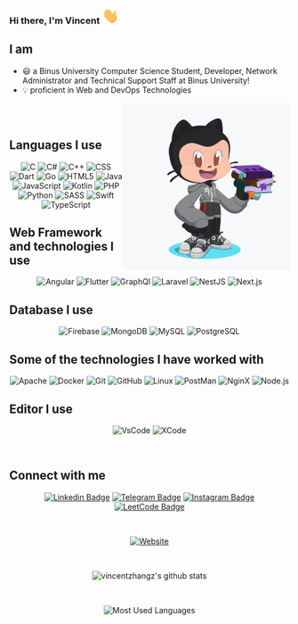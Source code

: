 ### Hi there, I'm Vincent <img src="https://raw.githubusercontent.com/ABSphreak/ABSphreak/master/gifs/Hi.gif" width="30px"></h2>

## I am

- 😃 a Binus University Computer Science Student, Developer, Network Administrator and Technical Support Staff at Binus University!
- 💡 proficient in Web and DevOps Technologies

<div align="right">
    <img src="./octocat.png" alt="octocat" height="300" align="right">
</div>

<br>
<br>

## Languages I use

<div align="center">

![C](https://img.shields.io/badge/-C-303030?style=flat&logo=c)
![C#](https://img.shields.io/badge/-C%23-303030?style=flat&logo=c%20sharp)
![C++](https://img.shields.io/badge/-C++-303030?style=flat&logo=c%2B%2B)
![CSS](https://img.shields.io/badge/-CSS3-303030?style=flat&logo=css3&logoColor=1572B6)
![Dart](https://img.shields.io/badge/-Dart-303030?style=flat&logo=dart)
![Go](https://img.shields.io/badge/-Go-303030?style=flat&logo=go&logoColor=00ADD8)
![HTML5](https://img.shields.io/badge/-HTML5-303030?style=flat&logo=html5)
![Java](https://img.shields.io/badge/-Java-303030?style=flat&logo=java)
![JavaScript](https://img.shields.io/badge/-JavaScript-303030?style=flat&logo=javascript)
![Kotlin](https://img.shields.io/badge/-Kotlin-303030?style=flat&logo=kotlin)
![PHP](https://img.shields.io/badge/-PHP-303030?style=flat&logo=php)
![Python](https://img.shields.io/badge/-Python-303030?style=flat&logo=python)
![SASS](https://img.shields.io/badge/-SASS-303030?style=flat&logo=sass)
![Swift](https://img.shields.io/badge/-Swift-303030?style=flat&logo=swift)
![TypeScript](https://img.shields.io/badge/-TypeScript-303030?style=flat&logo=typescript)

</div>

## Web Framework and technologies I use

<div align="center">

![Angular](https://img.shields.io/badge/-Angular-303030?style=flat&logo=angular&logoColor=DD0031)
![Flutter](https://img.shields.io/badge/-Flutter-303030?style=flat&logo=flutter)
![GraphQl](https://img.shields.io/badge/-GraphQL-303030?style=flat&logo=graphql)
![Laravel](https://img.shields.io/badge/-Laravel-303030?style=flat&logo=laravel&logoColor=FF2D20)
![NestJS](https://img.shields.io/badge/-NestJS-303030?style=flat&logo=nestjs&logoColor=E0234E)
![Next.js](https://img.shields.io/badge/-Next.js-303030?style=flat&logo=next.js)

</div>

## Database I use

<div align="center">

![Firebase](https://img.shields.io/badge/-Firebase-303030?style=flat&logo=firebase)
![MongoDB](https://img.shields.io/badge/-MongoDB-303030?style=flat&logo=mongodb)
![MySQL](https://img.shields.io/badge/-MySQL-303030?style=flat&logo=mysql&logoColor=FFFFFF)
![PostgreSQL](https://img.shields.io/badge/-PostgreSQL-303030?style=flat&logo=postgresql&logoColor=336791)

</div>

## Some of the technologies I have worked with

<div align="center">

![Apache](https://img.shields.io/badge/-Apache-303030?style=flat&logo=apache&logoColor=D22128)
![Docker](https://img.shields.io/badge/-Docker-303030?style=flat&logo=docker&logoColor=2496ED)
![Git](https://img.shields.io/badge/-Git-303030?style=flat&logo=git&logoColor=F05032)
![GitHub](https://img.shields.io/badge/-GitHub-303030?style=flat&logo=github&logoColor=ffffff)
![Linux](https://img.shields.io/badge/-Linux-303030?style=flat&logo=linux&logoColor=FCC624)
![PostMan](https://img.shields.io/badge/-PostMan-303030?style=flat&logo=postman&logoColor=FF6C37)
![NginX](https://img.shields.io/badge/-NginX-303030?style=flat&logo=nginx)
![Node.js](https://img.shields.io/badge/-Node.js-303030?style=flat&logo=node.js&logoColor=339933)

</div>

## Editor I use

<div align="center">

![VsCode](https://img.shields.io/badge/-VSCode-303030?style=flat&logo=visual-studio-code&logoColor=1575F9)
![XCode](https://img.shields.io/badge/-XCode-303030?style=flat&logo=XCode&logoColor=1575F9)

</div>

<br>

## Connect with me

<div align="center">

[![Linkedin Badge](https://img.shields.io/badge/-LinkedIn-0e76a8?style=flat-square&logo=Linkedin&logoColor=white)][linkedin]
[![Telegram Badge](https://img.shields.io/badge/-Facebook-0088cc?style=flat-square&logo=Facebook&logoColor=white)][facebook]
[![Instagram Badge](https://img.shields.io/badge/-Instagram-e4405f?style=flat-square&logo=Instagram&logoColor=white)][instagram]
[![LeetCode Badge](https://img.shields.io/badge/-LeetCode-ffa116?style=flat-square&logo=LeetCode&logoColor=white)][leetcode]
    

<br>

[![Website](https://img.shields.io/website?label=vincentzhangz.com&style=for-the-badge&url=https%3A%2F%2Fvincentzhangz.com)][website]

<br>

![vincentzhangz's github stats](https://github-readme-stats.vercel.app/api?username=vincentzhangz&theme=graywhite&show_icons=true&include_all_commits=true&count_private=true)

<br>

![Most Used Languages](https://github-readme-stats.vercel.app/api/top-langs/?username=vincentzhangz&layout=compact)
<br>

</div>

[website]: https://vincentzhangz.com
[linkedin]: https://www.linkedin.com/in/vincentzhangz
[facebook]: https://www.facebook.com/vincentzhangzz
[instagram]: https://instagram.com/vincentzhangz
[leetcode]: https://leetcode.com/vincentzhangz/
